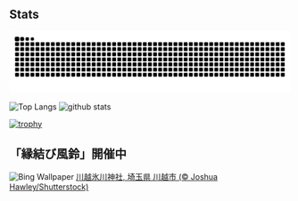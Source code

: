 ## Stats
<picture>
  <source media="(prefers-color-scheme: dark)" srcset="https://raw.githubusercontent.com/ba230t/ba230t/output/github-contribution-grid-snake-dark.svg">
  <source media="(prefers-color-scheme: light)" srcset="https://raw.githubusercontent.com/ba230t/ba230t/output/github-contribution-grid-snake.svg">
  <img alt="github contribution grid snake animation" src="https://raw.githubusercontent.com/ba230t/ba230t/output/github-contribution-grid-snake.svg">
</picture>

<p align="left">
  <img alt="Top Langs" height="150px" src="https://github-readme-stats.vercel.app/api/top-langs/?username=ba230t&layout=compact&theme=transparent" />
  <img alt="github stats" height="150px" src="https://github-readme-stats.vercel.app/api?username=ba230t&theme=transparent" />
</p>

[![trophy](https://github-profile-trophy.vercel.app/?username=ba230t&theme=transparent&column=7)](https://github.com/ryo-ma/github-profile-trophy)


<!-- Bing Wallpaper Start -->
## 「縁結び風鈴」開催中
![Bing Wallpaper](https://www.bing.com/th?id=OHR.WindBell2024_JA-JP3427351394_1920x1080.jpg&rf=LaDigue_1920x1080.jpg&pid=hp)
[川越氷川神社, 埼玉県 川越市 (© Joshua Hawley/Shutterstock)](https://www.bing.com/search?q=%E5%B7%9D%E8%B6%8A%E6%B0%B7%E5%B7%9D%E7%A5%9E%E7%A4%BE%E3%81%AE%E7%B8%81%E7%B5%90%E3%81%B3%E9%A2%A8%E9%88%B4&form=hpcapt&filters=HpDate%3a%2220240723_1500%22)
<!-- Bing Wallpaper End -->

